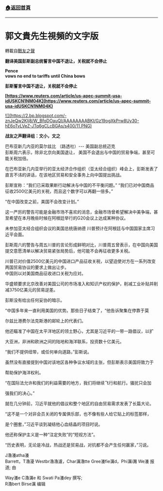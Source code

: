 ###  [:house:返回首頁](https://github.com/ourhimalayas/txt)
---
# 郭文貴先生視頻的文字版
轉載自[戰友之聲](http://littleantvoice.blogspot.com)

**翻译美国彭斯副总统誓言中国不退让，关税就不会停止**


**Pence<br>vows no end to tariffs until China bows**


**彭斯誓言中国不退让，关税就不会停止**


**[https://www.reuters.com/article/us-apec-summit-usa-idUSKCN1NM04K](https://www.reuters.com/article/us-apec-summit-usa-idUSKCN1NM04K)**

[!\[\](https://2.bp.blogspot.com/-znJeQw2KIj8/W_BfqDOauQI/AAAAAAAABKI/Gz19ogXkPrw8Uy30-hE6oTvLVeZ-JTq6gCLcBGAs/s400/11.PNG)](https://2.bp.blogspot.com/-znJeQw2KIj8/W_BfqDOauQI/AAAAAAAABKI/Gz19ogXkPrw8Uy30-hE6oTvLVeZ-JTq6gCLcBGAs/s1600/11.PNG)







**战友之声翻译组：文小，文之**


巴布亚新几内亚的莫尔兹比 （路透社）--- 美国副总统迈克<br>彭斯周六表示，除非北京向美国退让， 美国不会退出与中国的贸易争端，甚至可能关税加倍。


在巴布亚新几内亚举行的亚太经济合作组织（亚太经合组织）峰会上，彭斯发表了直言不讳的讲话，在该地区贸易和安全事务上向中国提出挑战。


彭斯宣称：“我们已采取果断行动解决与中国的不平衡问题。” “我们已对中国商品征收2500亿美元的关税，而且这个数字可以再翻一倍多。”


“在中国改变之前，美国不会改变计划。”


这一严厉的警告可能是金融市场不喜欢的消息，金融市场曾希望解决中美争端，甚至希望在本月晚些时候在阿根廷举行的G20会议上达成某种协议。


未参加亚太经合组织会议的美国总统唐纳德 川普预计在阿根廷与中国国家主席习近平会面。


彭斯周六的警告与周五川普的言论形成鲜明对比，川普周五曾表示，在中国向美国提交意愿清单以解决贸易紧张局势后，他可能不会再征收更多关税。


川普已对价值2500亿美元的中国进口产品征收关税，以望迫使对方在一系列改变两国贸易协议的要求上做出让步。<br>中国则以对美国商品征收进口关税为应对。


华盛顿要求北京改善对美国公司的市场准入和知识产权的保护，削减工业补贴并削减3750亿美元的贸易逆差。


彭斯没有给出任何妥协的暗示。


“中国多年来一直利用美国的优势。那些日子结束了，“他告诉聚集在停靠于莫


尔兹比港费尔法克斯港的邮轮上的代表们。


他还瞄准了中国在太平洋地区的领土野心，尤其是习近平的一带一路倡议，以扩


大亚洲，非洲和欧洲之间的陆地和海洋联系，投资数十亿美元。


“我们不提供纽带，或任何单向道路，”彭斯说。


虽然没有直接提到中国对该地区各种争议水域的主张，但彭斯表示美国将致力于


帮助保护海洋权利。


“在国际法允许和我们的利益需要的地方，我们将继续飞行和航行。骚扰只会加


强我们的决心。”


就在几分钟前，习近平就他的倡议和整个地区的自由贸易需求发表了长篇大论。


“这不是一个对非会员关闭的专属俱乐部，也不像有些人给它贴上的标签那样，


是个圈套，”习近平谈到凝结他心血结晶的项目时说。


他还称保护主义是一种“注定失败”的“短视方法”。


“历史表明，无论是冷战，热战还是贸易战，对抗都不会产生任何赢家，”习说。


J瀂瀁atha瀁<br>Barrett，T瀂瀀 Westbr瀂瀂濾，Char濿瀂tte Gree瀁fie濿d，Phi濿i瀃 We瀁 报道; 由


Way瀁e C瀂濿e 和 Swati Pa瀁dey 撰写;<br>R瀂bert Birse濿 编辑